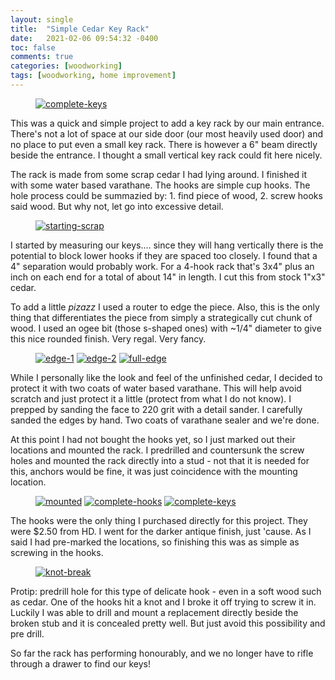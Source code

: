 ```yaml
---
layout: single
title:  "Simple Cedar Key Rack"
date:   2021-02-06 09:54:32 -0400
toc: false
comments: true
categories: [woodworking]
tags: [woodworking, home improvement]
---
```


<figure class="align-center">
        <a href="complete-keys.jpeg"><img src="complete-keys-crop.jpeg" alt="complete-keys"></a>
</figure>

This was a quick and simple project to add a key rack by our main entrance. There's not a lot of space at our side door (our most heavily used door) and no place to put even a small key rack. There is however a 6" beam directly beside the entrance. I thought a small vertical key rack could fit here nicely. 

The rack is made from some scrap cedar I had lying around. I finished it with some water based varathane. The hooks are simple cup hooks. The hole process could be summazied by: 1. find piece of wood, 2. screw hooks said wood. But why not, let go into excessive detail.

<figure class="align-right">
    <a href="starting-scrap.jpeg"><img src="starting-scrap-200.jpeg" alt="starting-scrap"></a>
</figure>

I started by measuring our keys.... since they will hang vertically there is the potential to block lower hooks if they are spaced too closely. I found that a 4" separation would probably work. For a 4-hook rack that's 3x4" plus an inch on each end for a total of about 14" in length. I cut this from stock 1"x3" cedar.

To add a little *pizazz* I used a router to edge the piece. Also, this is the only thing that differentiates the piece from simply a strategically cut chunk of wood. I used an ogee bit (those s-shaped ones) with ~1/4" diameter to give this nice rounded finish. Very regal. Very fancy.

<figure class="third">
    <a href="edge-1.jpeg"><img src="edge-1-800x600.jpeg" alt="edge-1"></a>
    <a href="edge-2.jpeg"><img src="edge-2-800x600.jpeg" alt="edge-2"></a>
    <a href="full-edge.jpeg"><img src="full-edge-800x600.jpeg" alt="full-edge"></a>
</figure>

While I personally like the look and feel of the unfinished cedar, I decided to protect it with two  coats of water based varathane. This will help avoid scratch and just protect it a little (protect from what I do not know). I prepped by sanding the face to 220 grit with a detail sander. I carefully sanded the edges by hand. Two coats of varathane sealer and we're done. 

At this point I had not bought the hooks yet, so I just marked out their locations and mounted the rack. I predrilled and countersunk the screw holes and mounted the rack directly into a stud - not that it is needed for this, anchors would be fine, it was just coincidence with the mounting location.

<figure class="third">
    <a href="mounted.jpeg"><img src="mounted-800x600.jpeg" alt="mounted"></a>
    <a href="complete-hooks.jpeg"><img src="complete-hooks-800x600.jpeg" alt="complete-hooks"></a>
    <a href="complete-keys.jpeg"><img src="complete-keys-800x600.jpeg" alt="complete-keys"></a>
</figure>

The hooks were the only thing I purchased directly for this project. They were $2.50 from HD. I went for the darker antique finish, just 'cause. As I said I had pre-marked the locations, so finishing this was as simple as screwing in the hooks. 

<figure class="align-right">
    <a href="knot-break.jpeg"><img src="knot-break-crop.jpeg" alt="knot-break"></a>
</figure>

Protip: predrill hole for this type of delicate hook - even in a soft wood such as cedar. One of the hooks hit a knot and I broke it off trying to screw it in. Luckily I was able to drill and mount a replacement directly beside the broken stub and it is concealed pretty well.  But just avoid this possibility and pre drill.

So far the rack has performing honourably, and we no longer have to rifle through a drawer to find our keys!



